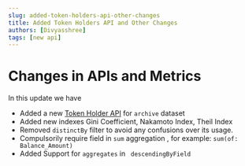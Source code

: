 ```yaml
---
slug: added-token-holders-api-other-changes
title: Added Token Holders API and Other Changes
authors: [Divyasshree]
tags: [new api]
---
```


# Changes in APIs and Metrics

In this update we have
- Added a new [Token Holder API](https://docs.bitquery.io/docs/schema/evm/token_holders/) for `archive` dataset
- Added new indexes Gini Coefficient, Nakamoto Index, Theil Index
- Removed `distinctBy` filter to avoid any confusions over its usage.
- Compulsorily require field in `sum` aggregation , for example: `sum(of: Balance_Amount)`
- Added Support for `aggregates` in ` descendingByField`